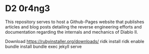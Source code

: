 # D2 0r4ng3

This repository serves to host a Github-Pages website that publishes articles and blog posts
detailing the reverse engineering efforts and documentation regarding the internals and mechanics of Diablo II.

Download https://rubyinstaller.org/downloads/
ridk install
ridk enable
bundle install
bundle exec jekyll serve